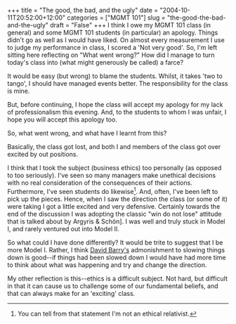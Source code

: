 +++
title = "The good, the bad, and the ugly"
date = "2004-10-11T20:52:00+12:00"
categories = ["MGMT 101"]
slug = "the-good-the-bad-and-the-ugly"
draft = "False"
+++
I think I owe my MGMT 101 class (in general) and some MGMT 
101 students (in particular) an apology. Things didn't go as well 
as I would have liked. On almost every measurement I use to 
judge my performance in class, I scored a 'Not very good'. So, 
I'm left sitting here reflecting on "What went wrong?" How did 
I manage to turn today's class into (what might generously 
be called) a farce?

It would be easy (but wrong) to blame the students. Whilst, it takes
'two to tango', I should have managed events better. The
responsibility for the class is mine.

But, before continuing, I hope the class will accept my apology for
my lack of professionalism this evening. And, to the students to
whom I was unfair, I hope you will accept this apology too.

So, what went wrong, and what have I learnt from this?

Basically, the class got lost, and both I and members of the class got
over excited by out positions.

I think that I took the subject (business ethics) too personally
(as opposed to too seriously). I've seen so many managers make
unethical decisions with no real consideration of the
consequences
of their actions. Furthermore, I've seen students do
likewise[^1]. And, often, I've been left to
pick up the pieces. Hence, when I saw the direction the class (or some
of it) were taking I got a little excited and very defensive.
Certainly towards the end of the discussion I was adopting the
classic "win do not lose" attitude that is talked about by Argyris
& Sch&ouml;n]. I was well and truly stuck in Model
I, and rarely ventured out into Model II.

So what could I have done differently? It would be trite to suggest
that I be more Model I. Rather, I think
[David Barry's](http://www.geocities.com/drdavidbarry/) admonishment
to slowing things down is good--if things had been slowed down I would
have had more time to think about what was happening and try and
change the direction.

My other reflection is this--ethics is a difficult subject. Not
hard, but difficult in that it can cause us to challenge some of our
fundamental beliefs, and that can always make for an 'exciting'
class.

[^1]: You can tell from that statement I'm not an ethical relativist.

[^2]: Argyris and Sch&ouml;n (1974) lay out is magnificent detail the
realities of defensive reason in organisations.


